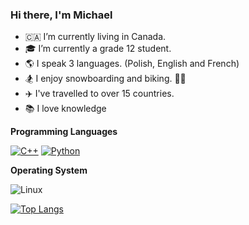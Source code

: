 ### Hi there, I'm Michael


- 🇨🇦  I’m currently living in Canada.
- 🎓 I’m currently a grade 12 student.
- 🌎 I speak 3 languages. (Polish, English and French)
- 🏂 I enjoy snowboarding and biking. 🚴‍♂️
- ✈️ I've travelled to over 15 countries.
- 📚 I love knowledge

**Programming Languages**

<p>
 <a href="https://github.com/Michael-Zagon?tab=repositories&q=&type=&language=c%2B%2B&sort="><img alt="C++" src="https://custom-icon-badges.herokuapp.com/badge/C++-9C033A.svg?logo=cpp2&logoColor=white"></a>
 <a href="https://github.com/Michael-Zagon?tab=repositories&q=&type=&language=python&sort="><img alt="Python" src="https://img.shields.io/badge/Python-14354C.svg?logo=python&logoColor=white"></a>
<p> 
  
**Operating System**
  
 ![Linux](https://img.shields.io/badge/Linux-FCC624?logo=linux&logoColor=white)
  
[![Top Langs](https://github-readme-stats.vercel.app/api/top-langs/?username=Michael-Zagon&layout=compact&theme=merko)](https://github.com/anuraghazra/github-readme-stats)
